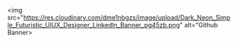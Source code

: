 <img src="https://res.cloudinary.com/dme1nbgzs/image/upload/Dark_Neon_Simple_Futuristic_UIUX_Designer_LinkedIn_Banner_pg45zb.png" alt="Github Banner></img>
